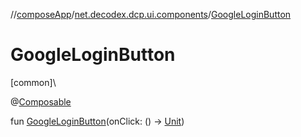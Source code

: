 //[composeApp](../../index.md)/[net.decodex.dcp.ui.components](index.md)/[GoogleLoginButton](-google-login-button.md)

# GoogleLoginButton

[common]\

@[Composable](https://developer.android.com/reference/kotlin/androidx/compose/runtime/Composable.html)

fun [GoogleLoginButton](-google-login-button.md)(onClick: () -&gt; [Unit](https://kotlinlang.org/api/latest/jvm/stdlib/kotlin/-unit/index.html))
